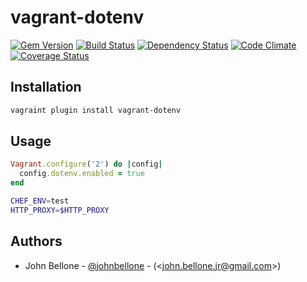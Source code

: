# vagrant-dotenv
[![Gem Version](https://badge.fury.io/rb/vagrant-dotenv.png)](http://badge.fury.io/rb/vagrant-dotenv)
[![Build Status](https://travis-ci.org/johnbellone/vagrant-dotenv.png?branch=master)](https://travis-ci.org/johnbellone/vagrant-dotenv)
[![Dependency Status](https://gemnasium.com/johnbellone/vagrant-dotenv.png)](https://gemnasium.com/johnbellone/vagrant-dotenv)
[![Code Climate](https://codeclimate.com/github/johnbellone/vagrant-dotenv.png)](https://codeclimate.com/github/johnbellone/vagrant-dotenv)
[![Coverage Status](https://coveralls.io/repos/johnbellone/vagrant-dotenv/badge.png)](https://coveralls.io/r/johnbellone/vagrant-dotenv)

## Installation

```bash
vagraint plugin install vagrant-dotenv
```

## Usage

```rb
Vagrant.configure('2') do |config|
  config.dotenv.enabled = true
end
```

```bash
CHEF_ENV=test
HTTP_PROXY=$HTTP_PROXY
```

## Authors
- John Bellone - [@johnbellone][1] - (<[john.bellone.jr@gmail.com](mailto:john.bellone.jr+vagrant-dotenv@gmail.com)>)

[1]: https://twitter.com/johnbellone/
